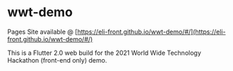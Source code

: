 # wwt-demo

Pages Site available @ [https://eli-front.github.io/wwt-demo/#/](https://eli-front.github.io/wwt-demo/#/)

This is a Flutter 2.0 web build for the 2021 World Wide Technology Hackathon (front-end only) demo.
